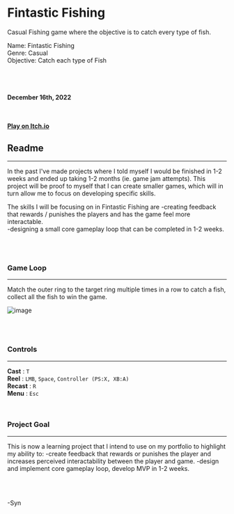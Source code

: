 # Fintastic Fishing
Casual Fishing game where the objective is to catch every type of fish.

Name: Fintastic Fishing <br>
Genre: Casual <br>
Objective: Catch each type of Fish <br>




<br>
<br>

#### December 16th, 2022

<br>


[**Play on Itch.io**](https://synith.itch.io/) <br>

## Readme
____



In the past I've made projects where I told myself I would be finished in 1-2 weeks and ended up taking 1-2 months (ie. game jam attempts). This project will be proof to myself that I can create smaller games, which will in turn allow me to focus on developing specific skills.

The skills I will be focusing on in Fintastic Fishing are
-creating feedback that rewards / punishes the players and has the game feel more interactable. <br>
-designing a small core gameplay loop that can be completed in 1-2 weeks. <br>

<br>
<br>

### Game Loop
___
Match the outer ring to the target ring multiple times in a row to catch a fish, collect all the fish to win the game.

![image](https://user-images.githubusercontent.com/8266516/207529636-f38ff87c-c9bc-415e-a501-e4ab2b6a3b56.png)

<br>
<br>

### Controls
___
**Cast** : `T` <br> 
**Reel** : `LMB`, `Space`, `Controller (PS:X, XB:A)` <br> 
**Recast** : `R` <br> 
**Menu** : `Esc` <br> 

<br>

### Project Goal
___
This is now a learning project that I intend to use on my portfolio to highlight my ability to:
-create feedback that rewards or punishes the player and increases perceived interactability between the player and game.
-design and implement core gameplay loop, develop MVP in 1-2 weeks.


<br>
<br>

-Syn

<br>

<br>
